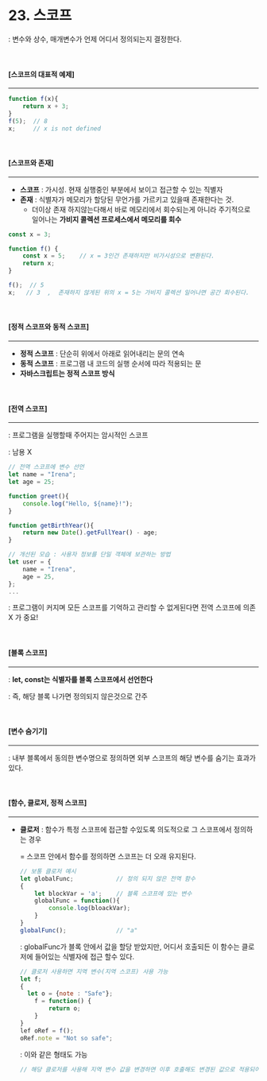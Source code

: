 # 23. 스코프

: 변수와 상수, 매개변수가 언제 어디서 정의되는지 결정한다.

<br>

#### [스코프의 대표적 예제]

----

```js
function f(x){
	return x + 3;
}
f(5);  // 8
x;     // x is not defined
```

<br>

#### [스코프와 존재]

----

- **스코프** : 가시성. 현재 실행중인 부분에서 보이고 접근할 수 있는 직별자
- **존재** : 식별자가 메모리가 할당된 무언가를 가르키고 있을때 존재한다는 것.
  - 더이상 존재 하지않는다해서 바로 메모리에서 회수되는게 아니라 주기적으로 일어나는 **가비지 콜렉션 프로세스에서 메모리를 회수**

```js
const x = 3;

function f() {
	const x = 5;    // x = 3인건 존재하지만 비가시성으로 변환된다.
	return x;
}

f();  // 5
x;   // 3  ,  존재하지 않게된 위의 x = 5는 가비지 콜렉션 일어나면 공간 회수된다.
```

<br>

#### [정적 스코프와 동적 스코프]

----

- **정적 스코프** : 단순히 위에서 아래로 읽어내리는 문의 연속
- **동적 스코프** : 프로그램 내 코드의 실행 순서에 따라 적용되는 문
- **자바스크립트는 정적 스코프 방식**

<br>

#### [전역 스코프]

----

: 프로그램을 실행할때 주어지는 암시적인 스코프

: 남용 X

```js
// 전역 스코프에 변수 선언
let name = "Irena";
let age = 25;

function greet(){
    console.log("Hello, ${name}!");
}

function getBirthYear(){
    return new Date().getFullYear() - age;
}
```

```js
// 개선된 모습 : 사용자 정보를 단일 객체에 보관하는 방법	
let user = {
    name = "Irena",
    age = 25,
};
...
```

: 프로그램이 커지며 모든 스코프를 기억하고 관리할 수 없게된다면 전역 스코프에 의존 X 가 중요!

<br>

#### [블록 스코프]

----

: **let, const는 식별자를 블록 스코프에서 선언한다**

: 즉, 해당 블록 나가면 정의되지 않은것으로 간주

<br>

#### [변수 숨기기]

-----

: 내부 블록에서 동의한 변수명으로 정의하면 외부 스코프의 해당 변수를 숨기는 효과가 있다.

<br>

#### [함수, 클로저, 정적 스코프]

----

- **클로저** : 함수가 특정 스코프에 접근할 수있도록 의도적으로 그 스코프에서 정의하는 경우

  = 스코프 안에서 함수를 정의하면 스코프는 더 오래 유지된다.

  ```js
  // 보통 클로저 예시
  let globalFunc;            // 정의 되지 않은 전역 함수
  {
      let blockVar = 'a';    // 블록 스코프에 있는 변수
      globalFunc = function(){
          console.log(bloackVar);
      }
  }
  globalFunc();              // "a"
  ```

  : globalFunc가 블록 안에서 값을 할당 받았지만, 어디서 호출되든 이 함수는 클로저에 들어있는 식별자에 접근 할수 있다.

  ```js
  // 클로저 사용하면 지역 변수(지역 스코프) 사용 가능
  let f;
  {
  	let o = {note : "Safe"};
      f = function() {
          return o;
      }
  }
  lef oRef = f();
  oRef.note = "Not so safe";
  ```

  : 이와 같은 형태도 가능

  ```js
  // 해당 클로저를 사용해 지역 변수 값을 변경하면 이후 호출해도 변경된 값으로 적용되어있다.
  ```

  